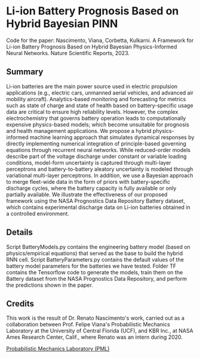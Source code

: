 # Li-ion Battery Prognosis Based on Hybrid Bayesian PINN
Code for the paper:
Nascimento, Viana, Corbetta, Kulkarni. A Framework for Li-ion Battery Prognosis Based on Hybrid Bayesian Physics-Informed Neural Networks. Nature Scientific Reports, 2023.

## Summary
Li-ion batteries are the main power source used in electric propulsion applications (e.g., electric cars, unmanned aerial vehicles, and advanced air mobility aircraft).
Analytics-based monitoring and forecasting for metrics such as state of charge and state of health based on battery-specific usage data are critical to ensure high reliability levels.
However, the complex electrochemistry that governs battery operation leads to computationally expensive physics-based models; which become unsuitable for prognosis and health management applications.
We propose a hybrid physics-informed machine learning approach that simulates dynamical responses by directly implementing numerical integration of principle-based governing equations through recurrent neural networks.
While reduced-order models describe part of the voltage discharge under constant or variable loading conditions, model-form uncertainty is captured through multi-layer perceptrons and battery-to-battery aleatory uncertainty is modeled through variational multi-layer perceptrons.
In addition, we use a Bayesian approach to merge fleet-wide data in the form of priors with battery-specific discharge cycles, where the battery capacity is fully available or only partially available.
We illustrate the effectiveness of our proposed framework using the NASA Prognostics Data Repository Battery dataset, which contains experimental discharge data on Li-ion batteries obtained in a controlled environment.

## Details
Script BatteryModels.py contains the engineering battery model (based on physics/empirical equations) that served as the base to build the hybrid RNN cell. 
Script BatteryParameters.py contains the default values of the battery model parameters for the batteries we have tested.
Folder TF contains the Tensorflow code to generate the models, train them on the Battery dataset from the NASA Prognostics Data Repository, and perform the predictions shown in the paper.  

## Credits
This work is the result of Dr. Renato Nascimento's work, carried out as a collaboration between Prof. Felipe Viana's Probabilistic Mechanics Laboratory at the University of Central Florida (UCF), and KBR Inc., at NASA Ames Research Center, Calif., where Renato was an intern during 2020.

[Probabilistic Mechanics Laboratory (PML)](https://github.com/PML-UCF)









